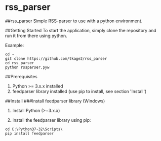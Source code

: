 # rss_parser

##rss_parser
Simple RSS-parser to use with a python environment. 

##Getting Started
To start the application, simply clone the repository and run it from there using python.

Example: 

```shell
cd ~
git clone https://github.com/tkage2/rss_parser
cd rss_parser
python rssparser.pyw
```

##Prerequisites
1. Python >= 3.x.x installed
2. feedparser library installed (use pip to install, see section 'Install')

##Install
###Install feedparser library (Windows)
1. Install Python (>=3.x.x)

2. Install the feedparser library using pip:

```shell
cd C:\Python37-32\Scripts\
pip install feedparser
```



